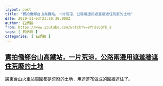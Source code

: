 ```yaml
---
layout: post
title: "實拍僑鄉台山高鐵站，一片荒涼，公路兩邊用遮羞牆遮住荒廢的土地"
date: 2020-11-03T23:29:39.000Z
author: 石炳锋
from: https://www.youtube.com/watch?v=8Yr2vLQTk_8
tags: [ 石炳锋 ]
categories: [ 石炳锋 ]
---
```

<!--1604446179000-->
[實拍僑鄉台山高鐵站，一片荒涼，公路兩邊用遮羞牆遮住荒廢的土地](https://www.youtube.com/watch?v=8Yr2vLQTk_8)
------

<div>
廣東台山火車站周圍都是荒廢的土地，用遮羞布做成的圍牆遮住了。
</div>
